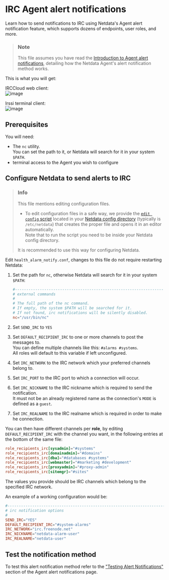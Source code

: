 # IRC Agent alert notifications

Learn how to send notifications to IRC using Netdata's Agent alert notification feature, which supports dozens of endpoints, user roles, and more.

> ### Note
>
> This file assumes you have read the [Introduction to Agent alert notifications](https://github.com/netdata/netdata/blob/master/health/notifications/README.md), detailing how the Netdata Agent's alert notification method works.

This is what you will get:

IRCCloud web client:  
![image](https://user-images.githubusercontent.com/31221999/36793487-3735673e-1ca6-11e8-8880-d1d8b6cd3bc0.png)

Irssi terminal client:  
![image](https://user-images.githubusercontent.com/31221999/36793486-3713ada6-1ca6-11e8-8c12-70d956ad801e.png)

## Prerequisites

You will need:

- The `nc` utility.  
   You can set the path to it, or Netdata will search for it in your system `$PATH`.
- terminal access to the Agent you wish to configure

## Configure Netdata to send alerts to IRC

> ### Info
>
> This file mentions editing configuration files.  
>
> - To edit configuration files in a safe way, we provide the [`edit config` script](https://github.com/netdata/netdata/blob/master/docs/configure/nodes.md#use-edit-config-to-edit-configuration-files) located in your [Netdata config directory](https://github.com/netdata/netdata/blob/master/docs/configure/nodes.md#the-netdata-config-directory) (typically is `/etc/netdata`) that creates the proper file and opens it in an editor automatically.  
> Note that to run the script you need to be inside your Netdata config directory.
>
> It is recommended to use this way for configuring Netdata.

Edit `health_alarm_notify.conf`, changes to this file do not require restarting Netdata:

1. Set the path for `nc`, otherwise Netdata will search for it in your system `$PATH`:

    ```conf
    #------------------------------------------------------------------------------
    # external commands
    #
    # The full path of the nc command.
    # If empty, the system $PATH will be searched for it.
    # If not found, irc notifications will be silently disabled.
    nc="/usr/bin/nc"
    ```

2. Set `SEND_IRC` to `YES`
3. Set `DEFAULT_RECIPIENT_IRC` to one or more channels to post the messages to.  
   You can define multiple channels like this: `#alarms #systems`.  
   All roles will default to this variable if left unconfigured.
4. Set `IRC_NETWORK` to the IRC network which your preferred channels belong to.
5. Set `IRC_PORT` to the IRC port to which a connection will occur.
6. Set `IRC_NICKNAME` to the IRC nickname which is required to send the notification.  
   It must not be an already registered name as the connection's `MODE` is defined as a `guest`.
7. Set `IRC_REALNAME` to the IRC realname which is required in order to make he connection.

You can then have different channels per **role**, by editing `DEFAULT_RECIPIENT_IRC` with the channel you want, in the following entries at the bottom of the same file:

```conf
role_recipients_irc[sysadmin]="#systems"
role_recipients_irc[domainadmin]="#domains"
role_recipients_irc[dba]="#databases #systems"
role_recipients_irc[webmaster]="#marketing #development"
role_recipients_irc[proxyadmin]="#proxy-admin"
role_recipients_irc[sitemgr]="#sites"
```

The values you provide should be IRC channels which belong to the specified IRC network.

An example of a working configuration would be:

```conf
#------------------------------------------------------------------------------
# irc notification options
#
SEND_IRC="YES"
DEFAULT_RECIPIENT_IRC="#system-alarms"
IRC_NETWORK="irc.freenode.net"
IRC_NICKNAME="netdata-alarm-user"
IRC_REALNAME="netdata-user"
```

## Test the notification method

To test this alert notification method refer to the ["Testing Alert Notifications"](https://github.com/netdata/netdata/blob/master/health/notifications/README.md#testing-alert-notifications) section of the Agent alert notifications page.
